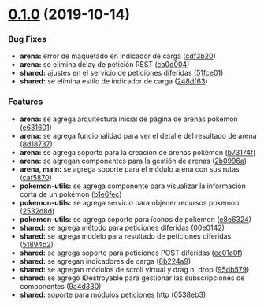 # [0.1.0](https://github.com/juxemburg/PruebaOpenClient/compare/0538eb3d7bba8e8455703d1c5a379a5538c455ce...v0.1.0) (2019-10-14)


### Bug Fixes

* **arena:** error de maquetado en indicador de carga ([cdf3b20](https://github.com/juxemburg/PruebaOpenClient/commit/cdf3b20fda40979274f7efe735617e656882362b))
* **arena:** se elimina delay de petición REST ([ca0d004](https://github.com/juxemburg/PruebaOpenClient/commit/ca0d0047f3d6fdc5918c353bac7a044a7528778b))
* **shared:** ajustes en el servicio de peticiones diferidas ([51fce01](https://github.com/juxemburg/PruebaOpenClient/commit/51fce013cbd53928594dcf346eedc87f18964daa))
* **shared:** se elimina estilo de indicador de carga ([248df63](https://github.com/juxemburg/PruebaOpenClient/commit/248df63ac3a3850d1d57c11eb6c299365bee2dc1))


### Features

* **arena:** se agrega arquitectura inicial de página de arenas pokemon ([e631601](https://github.com/juxemburg/PruebaOpenClient/commit/e631601fc2f7972d1705bf24c53f323ff549bd1b))
* **arena:** se agrega funcionalidad para ver el detalle del resultado de arena ([8d18737](https://github.com/juxemburg/PruebaOpenClient/commit/8d187379127e68f5371a53dda69dae86c95081b5))
* **arena:** se agrega soporte para la creación de arenas pokémon ([b73174f](https://github.com/juxemburg/PruebaOpenClient/commit/b73174f6588c2d2a62fb7b51c971ca7045f60f5f))
* **arena:** se agregan componentes para la gestión de arenas ([2b0996a](https://github.com/juxemburg/PruebaOpenClient/commit/2b0996aa9e1e634e5780893d161ad38065be854b))
* **arena, main:** se agrega soporte para el módulo arena con sus rutas ([caf5870](https://github.com/juxemburg/PruebaOpenClient/commit/caf58703336eb959b30dd77abb56f25757cb1661))
* **pokemon-utils:** se agrega componente para visualizar la información corta de un pokémon ([b1e6fec](https://github.com/juxemburg/PruebaOpenClient/commit/b1e6fec96ea62809cf93b2f2ebbe45a549e74e60))
* **pokemon-utils:** se agrega servicio para objener recursos pokemon ([2532d8d](https://github.com/juxemburg/PruebaOpenClient/commit/2532d8d8a350660f354c84a551524dca71061cea))
* **pokemon-utils:** se agrega soporte para íconos de pokemon ([e8e6324](https://github.com/juxemburg/PruebaOpenClient/commit/e8e6324bc21c1fd5299358579d0f7d92eedf9f1f))
* **shared:** se agrega método para peticiones diferidas ([00e0142](https://github.com/juxemburg/PruebaOpenClient/commit/00e0142c2cc52d7ee4418cf7afca89ed45c648b0))
* **shared:** se agrega modelo para resultado de peticiones diferidas ([51894b2](https://github.com/juxemburg/PruebaOpenClient/commit/51894b27024ac23aaafbd0364285dcdfe0e874bd))
* **shared:** se agrega soporte para peticiones POST diferidas ([ee01a0f](https://github.com/juxemburg/PruebaOpenClient/commit/ee01a0f21cdf16c80c09b3ccbf33b74687285a2b))
* **shared:** se agregan indicadores de carga ([8b224a9](https://github.com/juxemburg/PruebaOpenClient/commit/8b224a905626e950db1876c6f2d9cd7044801046))
* **shared:** se agregan módulos de scroll virtual y drag n' drop ([95db579](https://github.com/juxemburg/PruebaOpenClient/commit/95db5793309e62c527f2a28ee4076ee957ddf22f))
* **shared:** se agregó IDestroyable para gestionar las subscripciones de componentes ([9a4d330](https://github.com/juxemburg/PruebaOpenClient/commit/9a4d3303c4dcfd5da377c98b980ac2d780df3fb7))
* **shared:** soporte para módulos peticiones http ([0538eb3](https://github.com/juxemburg/PruebaOpenClient/commit/0538eb3d7bba8e8455703d1c5a379a5538c455ce))



